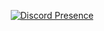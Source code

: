 <div align="center">
  

  [![Discord Presence](https://lanyard-profile-readme.vercel.app/api/739250213293785119?theme=dark&bg=202020&animated=false&hideDiscrim=false&borderRadius=30px)](https://discord.com/users/739250213293785119)
  
    

  

 </div>
</div>
